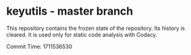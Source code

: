 # keyutils - master branch

This repository contains the frozen state of the repository.
Its history is cleared. It is used only for static code
analysis with Codacy.

Commit Time: 1711536530